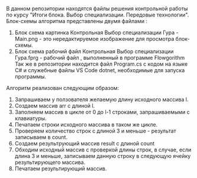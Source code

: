 В данном репозитории находятся файлы решения контрольной работы по курсу "Итоги блока. Выбор специализации. Передовые технологии".
Блок-схемы алгоритма представлены двумя файлами :
1. Блок схема картинка  Контрольная Выбор специализации Гура - Main.png   - это нередактируемое изображение для просмотра блок-схемы.
2. Блок схема рабочий файл Контрольная Выбор специализации Гура.fprg - рабочий файл , выполненный в программе Flowgorithm
Так же в репозитории находится файл Program.cs с кодом на языке C# и служебные файлы VS Code dotnet, необходимые для запуска программы.

Алгоритм реализован следующим образом:
1. Запрашиваем у ползователя желаемую длину исходного массива l.
2. Создаем массив arr c длиной l.
3. Заполняем массив в цикле от 0 до l-1 строками, запрашиваемыми с клавиатуры.
4. Печатаем строки исходного массива в таком же цикле.
5. Проверяем количество строк с длиной 3 и меньше - результат записываем в count.
6. Создаем результрующий массив result c длиной count
7. Обходим исходный массив с проверкой длины строк, в случае, если длина 3 и меньше, записываем данную строку в следующую ячейку результирующего массива.
8. Печатаем результирующий массив.

